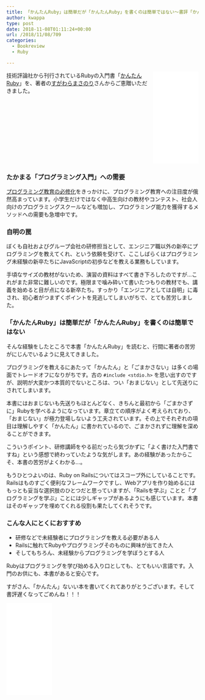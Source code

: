 ```yaml
---
title: 「かんたんRuby」は簡単だが「かんたんRuby」を書くのは簡単ではない〜書評「かんたんRuby」〜
author: kwappa
type: post
date: 2018-11-08T01:11:24+00:00
url: /2018/11/08/709
categories:
  - Bookreview
  - Ruby

---
```

<iframe style="width:120px;height:240px;float:right;margin-left:12px;" marginwidth="0" marginheight="0" scrolling="no" frameborder="0" src="//rcm-fe.amazon-adsystem.com/e/cm?lt1=_blank&#038;bc1=000000&#038;IS2=1&#038;bg1=FFFFFF&#038;fc1=333333&#038;lc1=0066c0&#038;t=bottomline02-22&#038;language=ja_JP&#038;o=9&#038;p=8&#038;l=as4&#038;m=amazon&#038;f=ifr&#038;ref=as_ss_li_til&#038;asins=4774198617&#038;linkId=6531204472279215f6f193dfde10a6f9"></iframe>

技術評論社から刊行されているRubyの入門書「<a href="https://amzn.to/2SZKx3Q" target="_blank">かんたんRuby</a>」を、著者の<a href="https://twitter.com/sugamasao" target="_blank">すがわらまさのり</a>さんからご恵贈いただきました。

<br style="clear:both;" />

### たかまる「プログラミング入門」への需要

<a href="http://www.mext.go.jp/a_menu/shotou/zyouhou/detail/1375607.htm" target="_blank">プログラミング教育の必修化</a>をきっかけに、プログラミング教育への注目度が俄然高まっています。小学生だけではなく中高生向けの教材やコンテスト、社会人向けのプログラミングスクールなども増加し、プログラミング能力を獲得するメソッドへの需要も急増中です。

### 自明の罠

ぼくも自社およびグループ会社の研修担当として、エンジニア職以外の新卒にプログラミングを教えてくれ、という依頼を受けて、ここしばらくはプログラミング未経験の新卒たちにJavaScriptの初歩などを教える業務もしています。

手頃なサイズの教材がないため、演習の資料はすべて書き下ろしたのですが…これがまた非常に難しいのです。極限まで噛み砕いて書いたつもりの教材でも、講義を始めると目が点になる新卒たち。すっかり「エンジニアとしては自明」に毒され、初心者がつまずくポイントを見逃してしまいがちで、とても苦労しました。

### 「かんたんRuby」は簡単だが「かんたんRuby」を書くのは簡単ではない

そんな経験をしたところで本書「かんたんRuby」を読むと、行間に著者の苦労がにじんでいるように見えてきました。

プログラミングを教えるにあたって「かんたん」と「ごまかさない」は多くの場面でトレードオフになりがちです。古の `#include <stdio.h>` を思い出すのですが、説明が大変かつ本質的でないところは、つい「おまじない」として先送りにされてしまいます。

本書にはおまじないも先送りもほとんどなく、きちんと最初から「ごまかさずに」Rubyを学べるようになっています。章立ての順序がよく考えられており、「おまじない」が極力登場しないよう工夫されています。その上でそれぞれの項目は理解しやすく「かんたん」に書かれているので、ごまかされずに理解を深めることができます。

こういうポイント、研修講師をやる前だったら気づかずに「よく書けた入門書ですね」という感想で終わっていたような気がします。あの経験があったからこそ、本書の苦労がよくわかる…。

もうひとつよいのは、Ruby on Railsについてはスコープ外にしていることです。Railsはものすごく便利なフレームワークですし、Webアプリを作り始めるにはもっとも妥当な選択肢のひとつだと思っていますが、「Railsを学ぶ」ことと「プログラミングを学ぶ」ことには少しギャップがあるようにも感じています。本書はそのギャップを埋めてくれる役割も果たしてくれそうです。

### こんな人にとくにおすすめ

  * 研修などで未経験者にプログラミングを教える必要がある人
  * Railsに触れてRubyやプログラミングそのものに興味が出てきた人
  * そしてもちろん、未経験からプログラミングを学ぼうとする人

Rubyはプログラミングを学び始める入り口としても、とてもいい言語です。入門のお供にも、本書があると安心です。

すがさん、「かんたん」ないい本を書いてくれてありがとうございます。そして書評遅くなってごめんね！！！

<iframe style="width:120px;height:240px;" marginwidth="0" marginheight="0" scrolling="no" frameborder="0" src="//rcm-fe.amazon-adsystem.com/e/cm?lt1=_blank&#038;bc1=000000&#038;IS2=1&#038;bg1=FFFFFF&#038;fc1=333333&#038;lc1=0066c0&#038;t=bottomline02-22&#038;language=ja_JP&#038;o=9&#038;p=8&#038;l=as4&#038;m=amazon&#038;f=ifr&#038;ref=as_ss_li_til&#038;asins=4774198617&#038;linkId=6531204472279215f6f193dfde10a6f9"></iframe>

